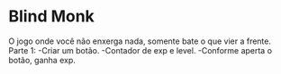 # Blind Monk
O jogo onde você não enxerga nada, somente bate o que vier a frente.
Parte 1:
-Criar um botão.
-Contador de exp e level.
-Conforme aperta o botão, ganha exp.
